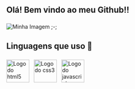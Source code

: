 ## Olá! Bem vindo ao meu Github!!

###

<div style="width: 100%">
<img src="https://veja.abril.com.br/wp-content/uploads/2016/05/giphy-3-original.gif?w=414&h=280&crop=1" alt="Minha Imagem ;-;">
</div>

###

<h2 align="left">Linguagens que uso 📖</h2>

###
###
<div style="display: flex; align-items: center; justify-content: space-between; width="100%">
   <!--Linguagens-->
   <div style="display: flex; align-items: center; gap: 12px;">
     <img src="https://cdn.jsdelivr.net/gh/devicons/devicon/icons/html5/html5-original.svg" height="60" alt="Logo do html5" />
     <img src="https://cdn.jsdelivr.net/gh/devicons/devicon/icons/css3/css3-original.svg" height="60" alt="Logo do css3" />
     <img src="https://cdn.jsdelivr.net/gh/devicons/devicon/icons/javascript/javascript-original.svg" height="60" alt="Logo do javascript" />
   </div>
</div>
